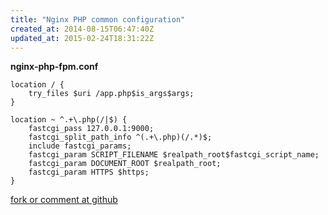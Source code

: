 ```yaml
---
title: "Nginx PHP common configuration"
created_at: 2014-08-15T06:47:40Z
updated_at: 2015-02-24T18:31:22Z
---
```


<strong>nginx-php-fpm.conf</strong>

    location / {
        try_files $uri /app.php$is_args$args;
    }
    
    location ~ ^.+\.php(/|$) {
        fastcgi_pass 127.0.0.1:9000;
        fastcgi_split_path_info ^(.+\.php)(/.*)$;
        include fastcgi_params;
        fastcgi_param SCRIPT_FILENAME $realpath_root$fastcgi_script_name;
        fastcgi_param DOCUMENT_ROOT $realpath_root;
        fastcgi_param HTTPS $https;
    }

[fork or comment at github](https://gist.github.com/2e9eb996c990f3d14adf)
